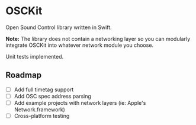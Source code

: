 # OSCKit

Open Sound Control library written in Swift.

**Note:** The library does not contain a networking layer so you can modularly integrate OSCKit into whatever network module you choose.

Unit tests implemented.

## Roadmap
- [ ] Add full timetag support
- [ ] Add OSC spec address parsing
- [ ] Add example projects with network layers (ie: Apple's Network.framework)
- [ ] Cross-platform testing

